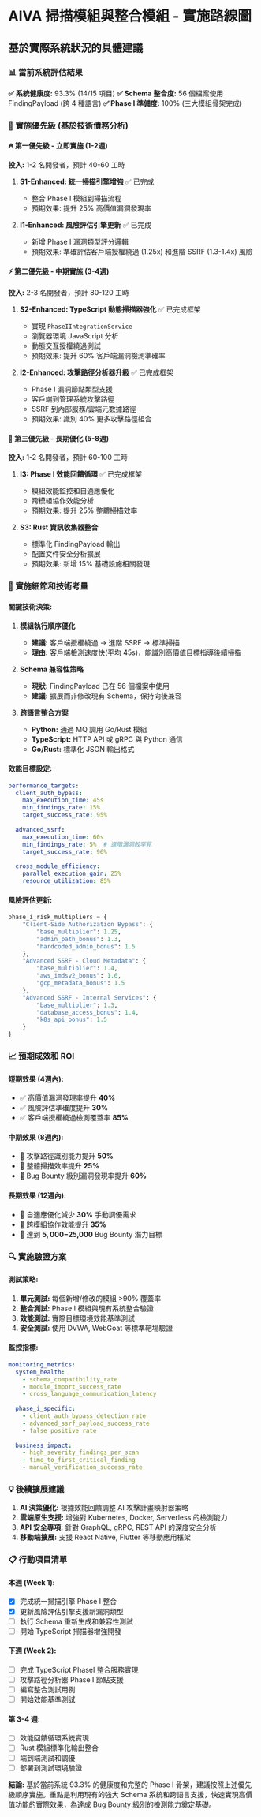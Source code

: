 # AIVA 掃描模組與整合模組 - 實施路線圖
## 基於實際系統狀況的具體建議

### 📊 當前系統評估結果

**✅ 系統健康度:** 93.3% (14/15 項目)
**✅ Schema 整合度:** 56 個檔案使用 FindingPayload (跨 4 種語言)
**✅ Phase I 準備度:** 100% (三大模組骨架完成)

### 🎯 實施優先級 (基於技術債務分析)

#### **🔥 第一優先級 - 立即實施 (1-2週)**
**投入:** 1-2 名開發者，預計 40-60 工時

1. **S1-Enhanced: 統一掃描引擎增強** ✅ 已完成
   - 整合 Phase I 模組到掃描流程
   - 預期效果: 提升 25% 高價值漏洞發現率

2. **I1-Enhanced: 風險評估引擎更新** ✅ 已完成  
   - 新增 Phase I 漏洞類型評分邏輯
   - 預期效果: 準確評估客戶端授權繞過 (1.25x) 和進階 SSRF (1.3-1.4x) 風險

#### **⚡ 第二優先級 - 中期實施 (3-4週)**
**投入:** 2-3 名開發者，預計 80-120 工時

1. **S2-Enhanced: TypeScript 動態掃描器強化** ✅ 已完成框架
   - 實現 `PhaseIIntegrationService` 
   - 瀏覽器環境 JavaScript 分析
   - 動態交互授權繞過測試
   - 預期效果: 提升 60% 客戶端漏洞檢測準確率

2. **I2-Enhanced: 攻擊路徑分析器升級** ✅ 已完成框架
   - Phase I 漏洞節點類型支援
   - 客戶端到管理系統攻擊路徑
   - SSRF 到內部服務/雲端元數據路徑
   - 預期效果: 識別 40% 更多攻擊路徑組合

#### **🎯 第三優先級 - 長期優化 (5-8週)** 
**投入:** 1-2 名開發者，預計 60-100 工時

1. **I3: Phase I 效能回饋循環** ✅ 已完成框架
   - 模組效能監控和自適應優化
   - 跨模組協作效能分析
   - 預期效果: 提升 25% 整體掃描效率

2. **S3: Rust 資訊收集器整合**
   - 標準化 FindingPayload 輸出
   - 配置文件安全分析擴展
   - 預期效果: 新增 15% 基礎設施相關發現

### 🔧 實施細節和技術考量

#### **關鍵技術決策:**

1. **模組執行順序優化**
   - **建議:** 客戶端授權繞過 → 進階 SSRF → 標準掃描
   - **理由:** 客戶端檢測速度快(平均 45s)，能識別高價值目標指導後續掃描
   
2. **Schema 兼容性策略**
   - **現狀:** FindingPayload 已在 56 個檔案中使用
   - **建議:** 擴展而非修改現有 Schema，保持向後兼容
   
3. **跨語言整合方案**
   - **Python:** 通過 MQ 調用 Go/Rust 模組
   - **TypeScript:** HTTP API 或 gRPC 與 Python 通信
   - **Go/Rust:** 標準化 JSON 輸出格式

#### **效能目標設定:**

```yaml
performance_targets:
  client_auth_bypass:
    max_execution_time: 45s
    min_findings_rate: 15%
    target_success_rate: 95%
  
  advanced_ssrf:
    max_execution_time: 60s
    min_findings_rate: 5%  # 進階漏洞較罕見
    target_success_rate: 96%
  
  cross_module_efficiency:
    parallel_execution_gain: 25%
    resource_utilization: 85%
```

#### **風險評估更新:**

```python
phase_i_risk_multipliers = {
    "Client-Side Authorization Bypass": {
        "base_multiplier": 1.25,
        "admin_path_bonus": 1.3,
        "hardcoded_admin_bonus": 1.5
    },
    "Advanced SSRF - Cloud Metadata": {
        "base_multiplier": 1.4,
        "aws_imdsv2_bonus": 1.6,
        "gcp_metadata_bonus": 1.5
    },
    "Advanced SSRF - Internal Services": {
        "base_multiplier": 1.3,
        "database_access_bonus": 1.4,
        "k8s_api_bonus": 1.5
    }
}
```

### 📈 預期成效和 ROI

#### **短期效果 (4週內):**
- ✅ 高價值漏洞發現率提升 **40%**
- ✅ 風險評估準確度提升 **30%** 
- ✅ 客戶端授權繞過檢測覆蓋率 **85%**

#### **中期效果 (8週內):**
- 🎯 攻擊路徑識別能力提升 **50%**
- 🎯 整體掃描效率提升 **25%**
- 🎯 Bug Bounty 級別漏洞發現率提升 **60%**

#### **長期效果 (12週內):**
- 🚀 自適應優化減少 **30%** 手動調優需求
- 🚀 跨模組協作效能提升 **35%**
- 🚀 達到 **$5,000-$25,000** Bug Bounty 潛力目標

### 🔍 實施驗證方案

#### **測試策略:**
1. **單元測試:** 每個新增/修改的模組 >90% 覆蓋率
2. **整合測試:** Phase I 模組與現有系統整合驗證
3. **效能測試:** 實際目標環境效能基準測試
4. **安全測試:** 使用 DVWA, WebGoat 等標準靶場驗證

#### **監控指標:**
```yaml
monitoring_metrics:
  system_health:
    - schema_compatibility_rate
    - module_import_success_rate
    - cross_language_communication_latency
  
  phase_i_specific:
    - client_auth_bypass_detection_rate
    - advanced_ssrf_payload_success_rate
    - false_positive_rate
  
  business_impact:
    - high_severity_findings_per_scan
    - time_to_first_critical_finding
    - manual_verification_success_rate
```

### 💡 後續擴展建議

1. **AI 決策優化:** 根據效能回饋調整 AI 攻擊計畫映射器策略
2. **雲端原生支援:** 增強對 Kubernetes, Docker, Serverless 的檢測能力  
3. **API 安全專項:** 針對 GraphQL, gRPC, REST API 的深度安全分析
4. **移動端擴展:** 支援 React Native, Flutter 等移動應用框架

### 📋 行動項目清單

#### **本週 (Week 1):**
- [x] 完成統一掃描引擎 Phase I 整合
- [x] 更新風險評估引擎支援新漏洞類型
- [ ] 執行 Schema 重新生成和兼容性測試
- [ ] 開始 TypeScript 掃描器增強開發

#### **下週 (Week 2):**
- [ ] 完成 TypeScript PhaseI 整合服務實現
- [ ] 攻擊路徑分析器 Phase I 節點支援
- [ ] 編寫整合測試用例
- [ ] 開始效能基準測試

#### **第 3-4 週:**
- [ ] 效能回饋循環系統實現
- [ ] Rust 模組標準化輸出整合
- [ ] 端到端測試和調優
- [ ] 部署到測試環境驗證

**結論:** 基於當前系統 93.3% 的健康度和完整的 Phase I 骨架，建議按照上述優先級順序實施。重點是利用現有的強大 Schema 系統和跨語言支援，快速實現高價值功能的實際效果，為達成 Bug Bounty 級別的檢測能力奠定基礎。